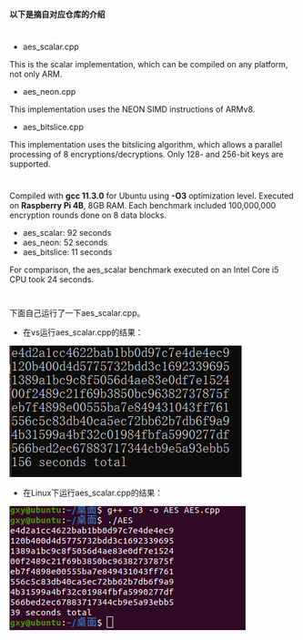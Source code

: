 **以下是摘自对应仓库的介绍**

#

- aes_scalar.cpp

This is the scalar implementation, which can be compiled on any platform, not only ARM.

- aes_neon.cpp

This implementation uses the NEON SIMD instructions of ARMv8.

- aes_bitslice.cpp

This implementation uses the bitslicing algorithm, which allows a parallel processing of 8 encryptions/decryptions.
Only 128- and 256-bit keys are supported.

#

Compiled with **gcc 11.3.0** for Ubuntu using **-O3** optimization level.
Executed on **Raspberry Pi 4B**, 8GB RAM.
Each benchmark included 100,000,000 encryption rounds done on 8 data blocks.

- aes_scalar:   92 seconds
- aes_neon:     52 seconds
- aes_bitslice: 11 seconds

For comparison, the aes_scalar benchmark executed on an Intel Core i5 CPU took 24 seconds.

#
下面自己运行了一下aes_scalar.cpp。

- 在vs运行aes_scalar.cpp的结果：

![image](./image/fc947e9d-a896-40fc-9d68-a67be51a3735.png)

- 在Linux下运行aes_scalar.cpp的结果：

![9ad62328e9c36c12cd5b390bdadf93b2](./image/d27721f6-105c-4db0-a451-5ea81a2267d5.jpg)
